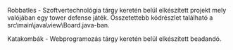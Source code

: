 Robbatles -
Szoftvertechnológia tárgy keretén belül elkészített projekt mely valójában egy tower defense játék.
Összetettebb kódrészlet található a src\main\java\view\Board.java-ban.

Katakombák -
Webprogramozás tárgy keretén belül elkészített beadandó.
